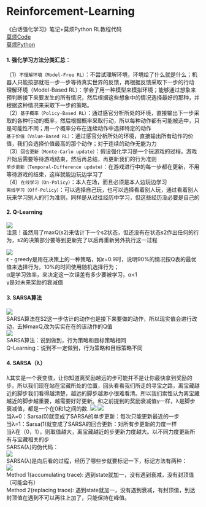 # Reinforcement-Learning
《白话强化学习》笔记+莫烦Python RL教程代码
<br>[莫烦Code](https://github.com/MorvanZhou/Reinforcement-learning-with-tensorflow)
<br>[莫烦Python](https://morvanzhou.github.io)
#### 1.	强化学习方法分类汇总：
（1）`不理解环境（Model-Free RL）`：不尝试理解环境，环境给了什么就是什么；机器人只能按部就班一步一步等待真实世界的反馈，再根据反馈采取下一步的行动  <br>理解环境（Model-Based RL）：学会了用一种模型来模拟环境；能够通过想象来预判断接下来要发生的所有情况，然后根据这些想象中的情况选择最好的那种，并根据这种情况来采取下一步的策略。
<br>（2）`基于概率（Policy-Based RL）`：通过感官分析所处的环境，直接输出下一步采取的各种行动的概率，然后根据概率采取行动，所以每种动作都有可能被选中，只是可能性不同；用一个概率分布在连续动作中选择特定的动作
<br>`基于价值（Value-Based RL）`：通过感官分析所处的环境，直接输出所有动作的价值，我们会选择价值最高的那个动作；对于连续的动作无能为力 
<br>（3）`回合更新（Monte-Carlo update）`：假设强化学习是一个玩游戏的过程。游戏开始后需要等待游戏结束，然后再总结，再更新我们的行为准则
<br>`单步更新（Temporal-Difference update）`：在游戏进行中的每一步都在更新，不用等待游戏的结束，这样就能边玩边学习了
<br>（4）`在线学习（On-Policy）`：本人在场，而且必须是本人边玩边学习
<br>`离线学习（Off-Policy）`：可以选择自己玩，也可以选择看着别人玩，通过看着别人玩来学习别人的行为准则，同样是从过往经历中学习，但这些经历没必要是自己的

#### 2.	Q-Learning 
![](https://iknow-pic.cdn.bcebos.com/8b82b9014a90f603c4db973a2912b31bb051ed60?x-bce-process=image/resize,m_lfit,w_600,h_800,limit_1)
<br>注意！虽然用了maxQ(s2)来估计下一个s2状态，但还没有在状态s2作出任何的行为，s2的决策部分要等到更新完了以后再重新另外执行这一过程

![](https://iknow-pic.cdn.bcebos.com/f11f3a292df5e0fed37e827c4c6034a85edf726c?x-bce-process=image/resize,m_lfit,w_600,h_800,limit_1)
<br>
        ϵ - greedy是用在决策上的一种策略，如ϵ=0.9时，说明90%的情况按Q表的最优值来选择行为，10%的时间使用随机选择行为；
        <br>α是学习效率，来决定这一次误差有多少要被学习，α<1
        <br>γ是对未来奖励的衰减值
 
 #### 3. SARSA算法
![](https://iknow-pic.cdn.bcebos.com/8601a18b87d6277feae0954538381f30e824fcd9?x-bce-process=image/resize,m_lfit,w_600,h_800,limit_1)
<br>SARSA算法在S2这一步估计的动作也是接下来要做的动作，所以现实值会进行改动，去掉maxQ,改为实实在在的该动作的Q值
<br>
![](https://iknow-pic.cdn.bcebos.com/e824b899a9014c0812c98fd81a7b02087af4f4d9?x-bce-process=image/resize,m_lfit,w_600,h_800,limit_1)
<br>SARSA算法：说到做到，行为策略和目标策略相同
<br>Q-Learning：说到不一定做到，行为策略和目标策略不同

#### 4. SARSA（λ）
λ其实是一个衰变值，让你知道离奖励越远的步可能并不是让你最快拿到奖励的步。所以我们现在站在宝藏所处的位置，回头看看我们所走的寻宝之路，离宝藏越近的脚步我们看得越清楚，越远的脚步越渺小很难看清。所以我们索性认为离宝藏越近的脚步越重要，越需要好好更新。和之前提到的奖励衰减值γ一样，λ是脚步衰减值，都是一个在0和1之间的数.
![](https://iknow-pic.cdn.bcebos.com/63d9f2d3572c11df2f23185e732762d0f603c2d9?x-bce-process=image/resize,m_lfit,w_600,h_800,limit_1)
![](https://iknow-pic.cdn.bcebos.com/10dfa9ec8a136327eb1f654e818fa0ec09fac7d9?x-bce-process=image/resize,m_lfit,w_600,h_800,limit_1)
<br>当λ=0：Sarsa(0)就变成了SARSA的单步更新：每次只能更新最近的一步
<br>当λ=1：Sarsa(1)就变成了SARSA的回合更新：对所有步更新的力度一样
<br>当λ在（0，1），则取值越大，离宝藏越近的步更新力度越大。以不同力度更新所有与宝藏相关的步
<br>SARSA(λ)的伪代码：
<br>![](https://iknow-pic.cdn.bcebos.com/63d0f703918fa0ec8535c370369759ee3c6ddbd9?x-bce-process=image/resize,m_lfit,w_600,h_800,limit_1)
<br>SARSA(λ)是向后看的过程，经历了哪些步就要标记一下，标记方法有两种：
<br>![](https://iknow-pic.cdn.bcebos.com/3c6d55fbb2fb4316f8eddd0730a4462308f7d3d9?x-bce-process=image/resize,m_lfit,w_600,h_800,limit_1)
<br>Method 1(accumulating trace): 遇到state就加一，没有遇到衰减，没有封顶值（可能会有）
<br>Method 2(replacing trace): 遇到state就加一，没有遇到衰减，有封顶值，到达封顶值在遇到不可以再往上加了，只能保持在峰值。


 
